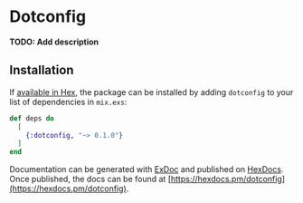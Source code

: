 # Dotconfig

**TODO: Add description**

## Installation

If [available in Hex](https://hex.pm/docs/publish), the package can be installed
by adding `dotconfig` to your list of dependencies in `mix.exs`:

```elixir
def deps do
  [
    {:dotconfig, "~> 0.1.0"}
  ]
end
```

Documentation can be generated with [ExDoc](https://github.com/elixir-lang/ex_doc)
and published on [HexDocs](https://hexdocs.pm). Once published, the docs can
be found at [https://hexdocs.pm/dotconfig](https://hexdocs.pm/dotconfig).

